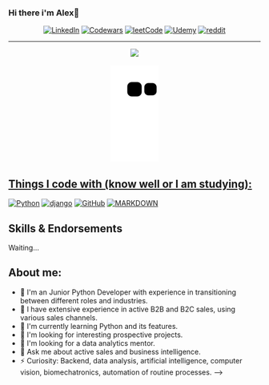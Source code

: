 ### Hi there i'm Alex👋

<p align="center">
  <a href="https://www.linkedin.com/in/freeman-from482/" target="_blank"><img alt="LinkedIn" src="https://img.shields.io/badge/LinkedIn-181717.svg?&style=flat-square&logo=linkedin&logoColor=white" /></a>
  <a href="https://www.codewars.com/users/Freeman-from482" target="_blank"><img alt="Codewars" src="https://img.shields.io/badge/Codewars-181717.svg?&style=flat-square&logo=codewars&logoColor=white" /></a>
    <a href="https://leetcode.com/Freeman_from482/" target="_blank"><img alt="leetCode" src="https://img.shields.io/badge/leetCode-181717.svg?&style=flat-square&logo=leetCode&logoColor=white" /></a>
    <a href="https://www.udemy.com/user/aleksandr-kovalchuk-122/" target="_blank"><img alt="Udemy" src="https://img.shields.io/badge/Udemy-181717.svg?&style=flat-square&logo=Udemy&logoColor=white" /></a>
    <a href="https://www.reddit.com/user/Freeman_Alex/" target="_blank"><img alt="reddit" src="https://img.shields.io/badge/reddit-181717.svg?&style=flat-square&logo=reddit&logoColor=white" /></a>
</p>  

---
<div align="center">
  <a href="https://github.com/Freeman-from482">
  <img height="180em" src="https://github-readme-stats.vercel.app/api?username=Freeman-from482&show_icons=true&theme=dracula&include_all_commits=true&count_private=true"/>
</div>
  
<div align="center"> 
  
 
  ![Snake animation](https://github.com/rafaballerini/rafaballerini/blob/output/github-contribution-grid-snake.svg)
 
</div>

 ## Things I code with (know well or I am studying):
<p>
<a href="#"><img alt="Python" src="https://img.shields.io/badge/PYTHON-14354C.svg?&style=flat-square&logo=python&logoColor=white" /></a>
<a href="#"><img alt="django" src="https://img.shields.io/badge/-django-43853d?style=flat-square&logo=django&logoColor=white" /></a>
<a href="#"><img alt="GitHub" src="https://img.shields.io/badge/GITHUB-121011.svg?&style=flat-square&logo=github&logoColor=white" /></a>
<a href="#"><img alt="MARKDOWN" src="https://img.shields.io/badge/MARKDOWN-000000.svg?&style=flat-square&logo=markdown&logoColor=white" /></a>
</p>

## Skills & Endorsements
Waiting...

## About me:

- 🔭 I'm an Junior Python Developer with experience in transitioning between different roles and industries.
- :handshake: I have extensive experience in active B2B and B2C sales, using various sales channels.
- 🌱 I'm currently learning Python and its features.
- 👯 I'm looking for interesting prospective projects.
- 🤔 I'm looking for a data analytics mentor.
- 💬 Ask me about active sales and business intelligence.
- ⚡ Curiosity: Backend, data analysis, artificial intelligence, computer vision, biomechatronics, automation of routine processes.
-->
